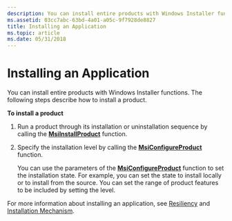 ```yaml
---
description: You can install entire products with Windows Installer functions. The following steps describe how to install a product.
ms.assetid: 03cc7abc-63bd-4a01-a05c-9f7928de8827
title: Installing an Application
ms.topic: article
ms.date: 05/31/2018
---
```


# Installing an Application

You can install entire products with Windows Installer functions. The following steps describe how to install a product.

**To install a product**

1.  Run a product through its installation or uninstallation sequence by calling the [**MsiInstallProduct**](/windows/desktop/api/Msi/nf-msi-msiinstallproducta) function.
2.  Specify the installation level by calling the [**MsiConfigureProduct**](/windows/desktop/api/Msi/nf-msi-msiconfigureproducta) function.

    You can use the parameters of the [**MsiConfigureProduct**](/windows/desktop/api/Msi/nf-msi-msiconfigureproducta) function to set the installation state. For example, you can set the state to install locally or to install from the source. You can set the range of product features to be included by setting the level.

For more information about installing an application, see [Resiliency](resiliency.md) and [Installation Mechanism](installation-mechanism.md).

 

 



